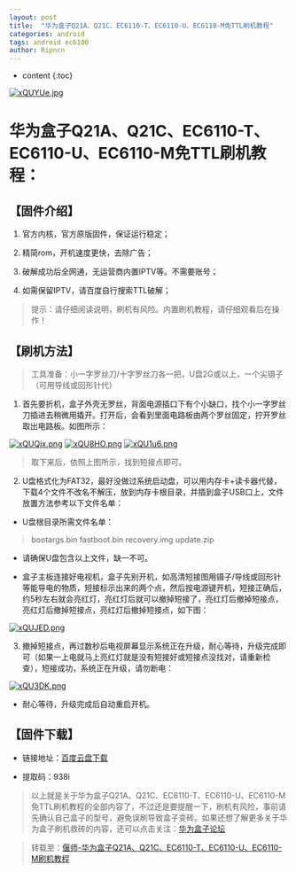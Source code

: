```yaml
---
layout: post
title:  "华为盒子Q21A、Q21C、EC6110-T、EC6110-U、EC6110-M免TTL刷机教程"
categories: android
tags: android ec6100
author: Ripncn
---
```


* content
{:toc}

[![xQUYUe.jpg](https://s1.ax1x.com/2022/10/03/xQUYUe.jpg)](https://imgse.com/i/xQUYUe)
# 华为盒子Q21A、Q21C、EC6110-T、EC6110-U、EC6110-M免TTL刷机教程：

## 【固件介绍】

1. 官方内核，官方原版固件，保证运行稳定；

2. 精简rom，开机速度更快，去除广告；

3. 破解成功后全网通，无运营商内置IPTV等。不需要账号；

4. 如需保留IPTV，请百度自行搜索TTL破解；

> 提示：请仔细阅读说明，刷机有风险。内置刷机教程，请仔细观看后在操作！






## 【刷机方法】

> 工具准备：小一字罗丝刀/十字罗丝刀各一把，U盘2G或以上，一个尖镊子（可用导线或回形针代）

1. 首先要折机，盒子外壳无罗丝，背面电源插口下有个小缺口，找个小一字罗丝刀插进去稍微用撬开。打开后，会看到里面电路板由两个罗丝固定，拧开罗丝取出电路板。如图所示：

[![xQUQjx.png](https://s1.ax1x.com/2022/10/03/xQUQjx.png)](https://imgse.com/i/xQUQjx)
[![xQU8HO.png](https://s1.ax1x.com/2022/10/03/xQU8HO.png)](https://imgse.com/i/xQU8HO)
[![xQU1u6.png](https://s1.ax1x.com/2022/10/03/xQU1u6.png)](https://imgse.com/i/xQU1u6)

> 取下来后，依照上图所示，找到短接点即可。

2. U盘格式化为FAT32，最好没做过系统启动盘，可以用内存卡+读卡器代替，下载4个文件不改名不解压，放到内存卡根目录，并插到盒子USB口上，文件放置方法参考以下文件名单：

- U盘根目录所需文件名单：

 > bootargs.bin
 > fastboot.bin
 > recovery.img
 > update.zip

- 请确保U盘包含以上文件，缺一不可。

- 盒子主板连接好电视机，盒子先别开机，如高清短接图用镊子/导线或回形针等能导电的物质，短接标示出来的两个点，然后按电源键开机，短接正确后，约5秒左右就会亮红灯，亮红灯后就可以撤掉短接了，亮红灯后撤掉短接点，亮红灯后撤掉短接点，亮红灯后撤掉短接点，如下图：

[![xQUJED.png](https://s1.ax1x.com/2022/10/03/xQUJED.png)](https://imgse.com/i/xQUJED)

3. 撤掉短接点，再过数秒后电视屏幕显示系统正在升级，耐心等待，升级完成即可（如果一上电就马上亮红灯就是没有短接好或短接点没找对，请重新检查），短接成功，系统正在升级，请勿断电：

[![xQU3DK.png](https://s1.ax1x.com/2022/10/03/xQU3DK.png)](https://imgse.com/i/xQU3DK)

- 耐心等待，升级完成后自动重启开机。

## 【固件下载】

- 链接地址：[百度云盘下载](https://pan.baidu.com/s/1I2cU35ShcnpxeyRfkDQJOQ)

- 提取码：938i


> 以上就是关于华为盒子Q21A、Q21C、EC6110-T、EC6110-U、EC6110-M免TTL刷机教程的全部内容了，不过还是要提醒一下，刷机有风险，事前请先确认自己盒子的型号，避免误刷导致盒子变砖。如果还想了解更多关于华为盒子刷机救砖的内容，还可以点击关注：[华为盒子论坛](https://www.znds.com/bbs-152-1.html)

> 转载至：[偃师-华为盒子Q21A、Q21C、EC6110-T、EC6110-U、EC6110-M刷机教程](https://www.znds.com/tv-1215403-1-1.html)

